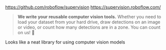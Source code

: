 https://github.com/roboflow/supervision
https://supervision.roboflow.com/

> **We write your reusable computer vision tools.** Whether you need to load your dataset from your hard drive, draw detections on an image or video, or count how many detections are in a zone. You can count on us! 🤝

Looks like a neat library for using computer vision models